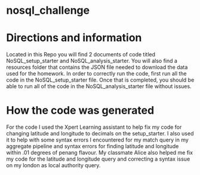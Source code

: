 # nosql_challenge

# Directions and information
Located in this Repo you will find 2 documents of code titled
NoSQL_setup_starter and NoSQL_analysis_starter. You will also 
find a resources folder that contains the JSON file needed
to download the data used for the homework. In order to 
correctly run the code, first run all the code in the 
NoSQL_setup_starter file. Once that is completed, you
should be able to run all of the code in the 
NoSQL_analysis_starter file without issues.

# How the code was generated
For the code I used the Xpert Learning assistant to help
fix my code for changing latitude and longitude to decimals
on the setup_starter. I also used it to help with some syntax 
errors I encountered for my match query in my aggregate pipeline
and syntax errors for finding latitude and longitude within .01
degrees of penang flavour. My classmate Alice also helped me fix
my code for the latitude and longitude query and correcting 
a syntax issue on my london as local authority query.